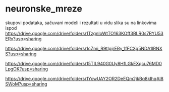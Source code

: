 # neuronske_mreze

skupovi podataka, sačuvani modeli i rezultati u vidu slika su na linkovima ispod
https://drive.google.com/drive/folders/1TzgnIoWtTO163KOff3BLR0s7RYU53ERx?usp=sharing

https://drive.google.com/drive/folders/1cZmi_R9tIgjrERy_1fFCXg5NDA1lRNXS?usp=sharing

https://drive.google.com/drive/folders/15TIL940G0Uy8HfLGkEXqcu76MD0LpgOK?usp=sharing

https://drive.google.com/drive/folders/1YcwUAY2OR2DeEQm2jkBq8kIhqAI8SWoM?usp=sharing

